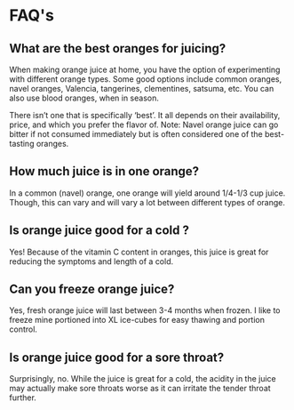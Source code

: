 # FAQ's
## What are the best oranges for juicing? 
When making orange juice at home, you have the option of experimenting with different orange types. Some good options include common oranges, navel oranges, Valencia, tangerines, clementines, satsuma, etc. You can also use blood oranges, when in season.

There isn’t one that is specifically ‘best’. It all depends on their availability, price, and which you prefer the flavor of.
Note: Navel orange juice can go bitter if not consumed immediately but is often considered one of the best-tasting oranges.

## How much juice is in one orange?
In a common (navel) orange, one orange will yield around 1/4-1/3 cup juice. Though, this can vary and will vary a lot between different types of orange.

## Is orange juice good for a cold ?
Yes! Because of the vitamin C content in oranges, this juice is great for reducing the symptoms and length of a cold.

## Can you freeze orange juice?
Yes, fresh orange juice will last between 3-4 months when frozen. I like to freeze mine portioned into XL ice-cubes for easy thawing and portion control.

## Is orange juice good for a sore throat?
Surprisingly, no. While the juice is great for a cold, the acidity in the juice may actually make sore throats worse as it can irritate the tender throat further.

